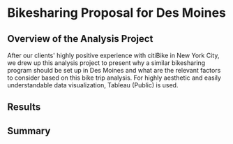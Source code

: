# Bikesharing Proposal for Des Moines

## Overview of the Analysis Project
After our clients' highly positive experience with citiBike in New York City, we drew up this analysis project to present why a similar bikesharing program should be set up in Des Moines and what are the relevant factors to consider based on this bike trip analysis. For highly aesthetic and easily understandable data visualization, Tableau (Public) is used.

## Results

## Summary
